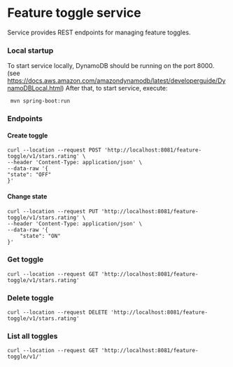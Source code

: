 # Feature toggle service
Service provides REST endpoints for managing feature toggles.

### Local startup
To start service locally, DynamoDB should be running on the port 8000. (see https://docs.aws.amazon.com/amazondynamodb/latest/developerguide/DynamoDBLocal.html)
After that, to start service, execute:
```
 mvn spring-boot:run
```
### Endpoints

#### Create toggle
```
curl --location --request POST 'http://localhost:8081/feature-toggle/v1/stars.rating' \
--header 'Content-Type: application/json' \
--data-raw '{
"state": "OFF"
}'
```

#### Change state
```
curl --location --request PUT 'http://localhost:8081/feature-toggle/v1/stars.rating' \
--header 'Content-Type: application/json' \
--data-raw '{
    "state": "ON"
}'
```

### Get toggle
```
curl --location --request GET 'http://localhost:8081/feature-toggle/v1/stars.rating'
```

### Delete toggle
```
curl --location --request DELETE 'http://localhost:8081/feature-toggle/v1/stars.rating'
```

### List all toggles
```
curl --location --request GET 'http://localhost:8081/feature-toggle/v1/'
```

